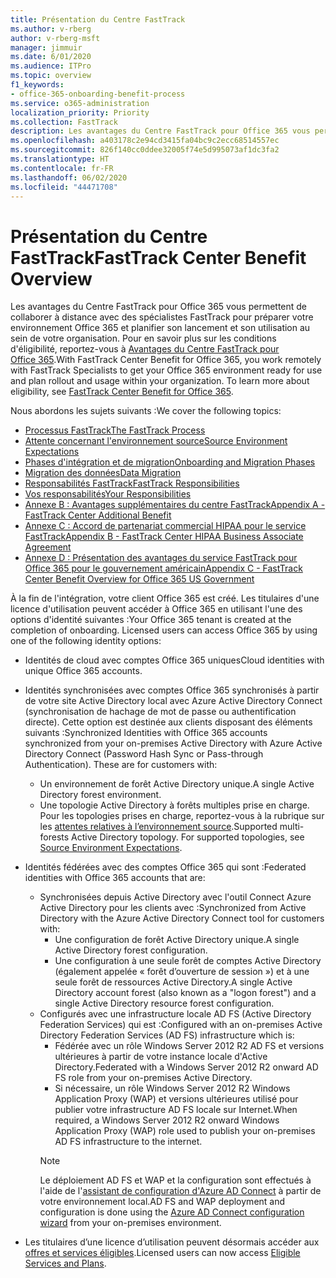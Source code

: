 ```yaml
---
title: Présentation du Centre FastTrack
ms.author: v-rberg
author: v-rberg-msft
manager: jimmuir
ms.date: 6/01/2020
ms.audience: ITPro
ms.topic: overview
f1_keywords:
- office-365-onboarding-benefit-process
ms.service: o365-administration
localization_priority: Priority
ms.collection: FastTrack
description: Les avantages du Centre FastTrack pour Office 365 vous permettent de collaborer à distance avec des spécialistes FastTrack pour préparer votre environnement Office 365 et planifier son lancement et son utilisation au sein de votre organisation. Pour en savoir plus sur les conditions d'éligibilité, reportez-vous à Avantages du Centre FastTrack pour Office 365.
ms.openlocfilehash: a403178c2e94cd3415fa04bc9c2ecc68514557ec
ms.sourcegitcommit: 826f140cc0ddee32005f74e5d995073af1dc3fa2
ms.translationtype: HT
ms.contentlocale: fr-FR
ms.lasthandoff: 06/02/2020
ms.locfileid: "44471708"
---
```

# <a name="fasttrack-center-benefit-overview"></a><span data-ttu-id="61264-104">Présentation du Centre FastTrack</span><span class="sxs-lookup"><span data-stu-id="61264-104">FastTrack Center Benefit Overview</span></span>

<span data-ttu-id="61264-p102">Les avantages du Centre FastTrack pour Office 365 vous permettent de collaborer à distance avec des spécialistes FastTrack pour préparer votre environnement Office 365 et planifier son lancement et son utilisation au sein de votre organisation. Pour en savoir plus sur les conditions d'éligibilité, reportez-vous à [Avantages du Centre FastTrack pour Office 365](O365-fasttrack-benefit-for-office-365.md).</span><span class="sxs-lookup"><span data-stu-id="61264-p102">With FastTrack Center Benefit for Office 365, you work remotely with FastTrack Specialists to get your Office 365 environment ready for use and plan rollout and usage within your organization. To learn more about eligibility, see [FastTrack Center Benefit for Office 365](O365-fasttrack-benefit-for-office-365.md).</span></span>
  
<span data-ttu-id="61264-107">Nous abordons les sujets suivants :</span><span class="sxs-lookup"><span data-stu-id="61264-107">We cover the following topics:</span></span>
- [<span data-ttu-id="61264-108">Processus FastTrack</span><span class="sxs-lookup"><span data-stu-id="61264-108">The FastTrack Process</span></span>](O365-fasttrack-process.md) 
- [<span data-ttu-id="61264-109">Attente concernant l'environnement source</span><span class="sxs-lookup"><span data-stu-id="61264-109">Source Environment Expectations</span></span>](O365-source-environment-expectations.md)
- [<span data-ttu-id="61264-110">Phases d'intégration et de migration</span><span class="sxs-lookup"><span data-stu-id="61264-110">Onboarding and Migration Phases</span></span>](O365-onboarding-and-migration.md)
- [<span data-ttu-id="61264-111">Migration des données</span><span class="sxs-lookup"><span data-stu-id="61264-111">Data Migration</span></span>](O365-data-migration.md)
- [<span data-ttu-id="61264-112">Responsabilités FastTrack</span><span class="sxs-lookup"><span data-stu-id="61264-112">FastTrack Responsibilities</span></span>](O365-fasttrack-responsibilities.md)
- [<span data-ttu-id="61264-113">Vos responsabilités</span><span class="sxs-lookup"><span data-stu-id="61264-113">Your Responsibilities</span></span>](O365-your-responsibilities.md) 
- [<span data-ttu-id="61264-114">Annexe B : Avantages supplémentaires du centre FastTrack</span><span class="sxs-lookup"><span data-stu-id="61264-114">Appendix A - FastTrack Center Additional Benefit</span></span>](O365-fasttrack-additional-benefits.md)
- [<span data-ttu-id="61264-115">Annexe C : Accord de partenariat commercial HIPAA pour le service FastTrack</span><span class="sxs-lookup"><span data-stu-id="61264-115">Appendix B - FastTrack Center HIPAA Business Associate Agreement</span></span>](O365-hipaa-business-associate-agreement.md)
- [<span data-ttu-id="61264-116">Annexe D : Présentation des avantages du service FastTrack pour Office 365 pour le gouvernement américain</span><span class="sxs-lookup"><span data-stu-id="61264-116">Appendix C - FastTrack Center Benefit Overview for Office 365 US Government</span></span>](US-Gov-appendix-overview.md)
    
<span data-ttu-id="61264-p103">À la fin de l'intégration, votre client Office 365 est créé. Les titulaires d'une licence d'utilisation peuvent accéder à Office 365 en utilisant l'une des options d'identité suivantes :</span><span class="sxs-lookup"><span data-stu-id="61264-p103">Your Office 365 tenant is created at the completion of onboarding. Licensed users can access Office 365 by using one of the following identity options:</span></span>
- <span data-ttu-id="61264-119">Identités de cloud avec comptes Office 365 uniques</span><span class="sxs-lookup"><span data-stu-id="61264-119">Cloud identities with unique Office 365 accounts.</span></span>
- <span data-ttu-id="61264-p104">Identités synchronisées avec comptes Office 365 synchronisés à partir de votre site Active Directory local avec Azure Active Directory Connect (synchronisation de hachage de mot de passe ou authentification directe). Cette option est destinée aux clients disposant des éléments suivants :</span><span class="sxs-lookup"><span data-stu-id="61264-p104">Synchronized Identities with Office 365 accounts synchronized from your on-premises Active Directory with Azure Active Directory Connect (Password Hash Sync or Pass-through Authentication). These are for customers with:</span></span>
  - <span data-ttu-id="61264-122">Un environnement de forêt Active Directory unique.</span><span class="sxs-lookup"><span data-stu-id="61264-122">A single Active Directory forest environment.</span></span>
  - <span data-ttu-id="61264-p105">Une topologie Active Directory à forêts multiples prise en charge. Pour les topologies prises en charge, reportez-vous à la rubrique sur les [attentes relatives à l’environnement source](O365-source-environment-expectations.md).</span><span class="sxs-lookup"><span data-stu-id="61264-p105">Supported multi-forests Active Directory topology. For supported topologies, see [Source Environment Expectations](O365-source-environment-expectations.md).</span></span>
- <span data-ttu-id="61264-125">Identités fédérées avec des comptes Office 365 qui sont :</span><span class="sxs-lookup"><span data-stu-id="61264-125">Federated identities with Office 365 accounts that are:</span></span>
  - <span data-ttu-id="61264-126">Synchronisées depuis Active Directory avec l'outil Connect Azure Active Directory pour les clients avec :</span><span class="sxs-lookup"><span data-stu-id="61264-126">Synchronized from Active Directory with the Azure Active Directory Connect tool for customers with:</span></span>
      - <span data-ttu-id="61264-127">Une configuration de forêt Active Directory unique.</span><span class="sxs-lookup"><span data-stu-id="61264-127">A single Active Directory forest configuration.</span></span>
      - <span data-ttu-id="61264-128">Une configuration à une seule forêt de comptes Active Directory (également appelée « forêt d’ouverture de session ») et à une seule forêt de ressources Active Directory.</span><span class="sxs-lookup"><span data-stu-id="61264-128">A single Active Directory account forest (also known as a "logon forest") and a single Active Directory resource forest configuration.</span></span>
  - <span data-ttu-id="61264-129">Configurés avec une infrastructure locale AD FS (Active Directory Federation Services) qui est :</span><span class="sxs-lookup"><span data-stu-id="61264-129">Configured with an on-premises Active Directory Federation Services (AD FS) infrastructure which is:</span></span>
      - <span data-ttu-id="61264-130">Fédérée avec un rôle Windows Server 2012 R2 AD FS et versions ultérieures à partir de votre instance locale d'Active Directory.</span><span class="sxs-lookup"><span data-stu-id="61264-130">Federated with a Windows Server 2012 R2 onward AD FS role from your on-premises Active Directory.</span></span>
      - <span data-ttu-id="61264-131">Si nécessaire, un rôle Windows Server 2012 R2 Windows Application Proxy (WAP) et versions ultérieures utilisé pour publier votre infrastructure AD FS locale sur Internet.</span><span class="sxs-lookup"><span data-stu-id="61264-131">When required, a Windows Server 2012 R2 onward Windows Application Proxy (WAP) role used to publish your on-premises AD FS infrastructure to the internet.</span></span>
    > [!NOTE]
    > <span data-ttu-id="61264-132">Le déploiement AD FS et WAP et la configuration sont effectués à l'aide de l'[assistant de configuration d'Azure AD Connect](https://go.microsoft.com/fwlink/?linkid=844794) à partir de votre environnement local.</span><span class="sxs-lookup"><span data-stu-id="61264-132">AD FS and WAP deployment and configuration is done using the [Azure AD Connect configuration wizard](https://go.microsoft.com/fwlink/?linkid=844794) from your on-premises environment.</span></span> 
  
- <span data-ttu-id="61264-133">Les titulaires d’une licence d’utilisation peuvent désormais accéder aux [offres et services éligibles](M365-eligible-services-and-plans.md).</span><span class="sxs-lookup"><span data-stu-id="61264-133">Licensed users can now access [Eligible Services and Plans](M365-eligible-services-and-plans.md).</span></span>


